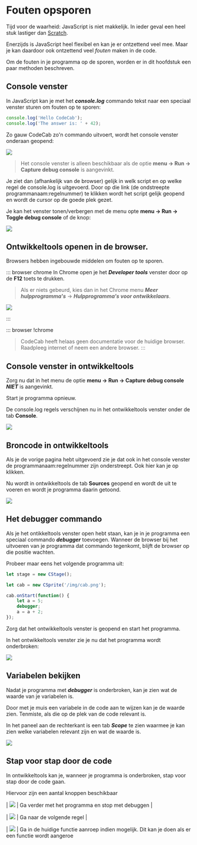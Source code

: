 # Fouten opsporen

Tijd voor de waarheid: JavaScript is niet makkelijk. In ieder geval een heel stuk lastiger dan [Scratch](https://scratch.mit.edu).

Enerzijds is JavaScript heel flexibel en kan je er ontzettend veel mee. Maar je kan daardoor ook ontzettend veel
_fouten_ maken in de code.

Om de fouten in je programma op de sporen, worden er in dit hoofdstuk een paar methoden beschreven.


## Console venster

In JavaScript kan je met het ___console.log___ commando tekst naar een speciaal venster sturen om fouten op te sporen:


```js
console.log('Hello CodeCab');
console.log('The answer is: ' + 42);
```


Zo gauw CodeCab zo'n commando uitvoert, wordt het console venster onderaan geopend:

![](doc/img/consolelog.png)

> Het console venster is alleen beschikbaar als de optie __menu -> Run -> Capture debug console__ is aangevinkt.

Je ziet dan (afhankelijk van de browser) gelijk in welk script en op welke regel
de console.log is uitgevoerd. Door op die link (de ondstreepte programmanaam:regelnummer) te klikken wordt het script gelijk geopend
en wordt de cursor op de goede plek gezet.

Je kan het venster tonen/verbergen met de menu opte __menu -> Run -> Toggle debug console__ of de knop:

![](doc/img/consolelog_button.png)

## Ontwikkeltools openen in de browser.

Browsers hebben ingebouwde middelen om fouten op te sporen.

::: browser chrome
In Chrome open je het ___Developer tools___ venster door op de __F12__ toets te drukken.

> Als er niets gebeurd, kies dan in het Chrome menu ___Meer hulpprogramma's___ -> ___Hulpprogramma's voor ontwikkelaars___.

![](doc/img/developer-tools.png)


:::

::: browser !chrome
> CodeCab heeft helaas geen documentatie voor de huidige browser.
Raadpleeg internet of neem een andere browser.
:::

## Console venster in ontwikkeltools

Zorg nu dat in het menu de optie __menu -> Run -> Capture debug console__ ___NIET___ is aangevinkt.

Start je programma opnieuw.

De console.log regels verschijnen nu in het ontwikkeltools venster onder de tab __Console__.

![](doc/img/developer-tools-console.png)

## Broncode in ontwikkeltools

Als je de vorige pagina hebt uitgevoerd zie je dat ook in het console venster de programmanaam:regelnummer zijn onderstreept.
Ook hier kan je op klikken.

Nu wordt in ontwikkeltools de tab __Sources__ geopend en wordt de uit te voeren en wordt je programma daarin getoond.

![](doc/img/developer-tools-sources.png)

## Het debugger commando

Als je het ontikkeltools venster open hebt staan, kan je in je programma een speciaal commando ___debugger___ toevoegen. Wanneer de browser
bij het uitvoeren van je programma dat commando tegenkomt, blijft de browser op die positie wachten.

Probeer maar eens het volgende programma uit:

```js
let stage = new CStage();

let cab = new CSprite('/img/cab.png');

cab.onStart(function() {
	let a = 5;
	debugger;
	a = a + 2;
});
```

Zorg dat het ontwikkeltools venster is geopend en start het programma.

In het ontwikkeltools venster zie je nu dat het programma wordt onderbroken:

![](doc/img/developer-tools-debugger.png)

## Variabelen bekijken

Nadat je programma met ___debugger___ is onderbroken, kan je zien wat de waarde van je variabelen is.

Door met je muis een variabele in de code aan te wijzen kan je de waarde zien. Tenmiste, als die op de plek van de code relevant is.

In het paneel aan de rechterkant is een tab ___Scope___ te zien waarmee je kan zien welke variabelen relevant zijn en wat de waarde is.

![](doc/img/developer-tools-variables.png)

## Stap voor stap door de code

In ontwikkeltools kan je, wanneer je programma is onderbroken, stap voor stap door de code gaan.

Hiervoor zijn een aantal knoppen beschikbaar

| ![](doc/img/developer-tools-resumecode.png) | Ga verder met het programma en stop met debuggen |

| ![](doc/img/developer-tools-stepcode.png) | Ga naar de volgende regel |

| ![](doc/img/developer-tools-stepintocode.png) | Ga in de huidige functie aanroep indien mogelijk. Dit kan je doen als er een functie wordt aangeroe




